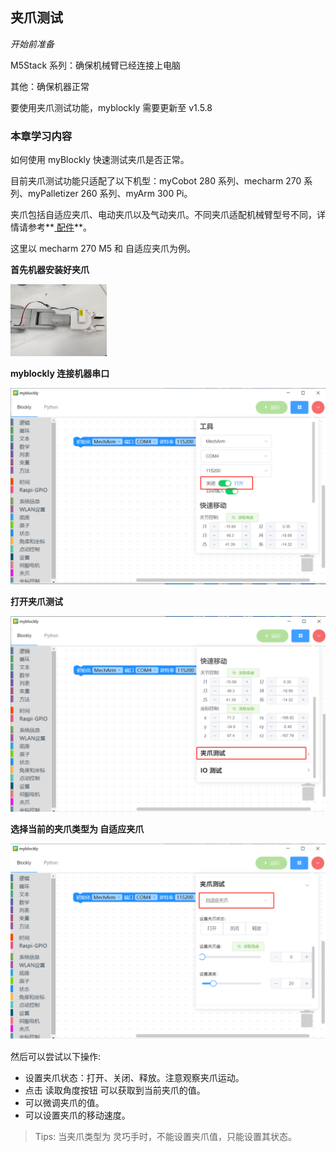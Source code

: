 ## 夹爪测试

<i>开始前准备</i>

M5Stack 系列：确保机械臂已经连接上电脑

其他：确保机器正常

要使用夹爪测试功能，myblockly 需要更新至 v1.5.8

### 本章学习内容

如何使用 myBlockly 快速测试夹爪是否正常。

目前夹爪测试功能只适配了以下机型：myCobot 280 系列、mecharm 270 系列、myPalletizer 260 系列、myArm 300 Pi。

夹爪包括自适应夹爪、电动夹爪以及气动夹爪。不同夹爪适配机械臂型号不同，详情请参考**[ 配件](https://docs.elephantrobotics.com/docs/gitbook/2-serialproduct/2.7-accessories/2.7-accessories.html)**。

这里以 mecharm 270 M5 和 自适应夹爪为例。

**首先机器安装好夹爪**

<img src="../../../../resource\3-FunctionsAndApplications\6.developmentGuide\myBlocklyAndUlFlow\jawtest/connect_gripper.jpg" style="zoom: 15%;" />

**myblockly 连接机器串口**

<img src="../../../../resource\3-FunctionsAndApplications\6.developmentGuide\myBlocklyAndUlFlow\jawtest/connect.png" style="zoom: 80%;" />

**打开夹爪测试**

<img src="../../../../resource\3-FunctionsAndApplications\6.developmentGuide\myBlocklyAndUlFlow\jawtest/open_girpper_test.png" style="zoom: 80%;" />

**选择当前的夹爪类型为 自适应夹爪**

<img src="../../../../resource\3-FunctionsAndApplications\6.developmentGuide\myBlocklyAndUlFlow\jawtest/gripper_type.png" style="zoom: 80%;" />

然后可以尝试以下操作:

- 设置夹爪状态：打开、关闭、释放。注意观察夹爪运动。
- 点击 读取角度按钮 可以获取到当前夹爪的值。
- 可以微调夹爪的值。
- 可以设置夹爪的移动速度。

> Tips: 当夹爪类型为 灵巧手时，不能设置夹爪值，只能设置其状态。
